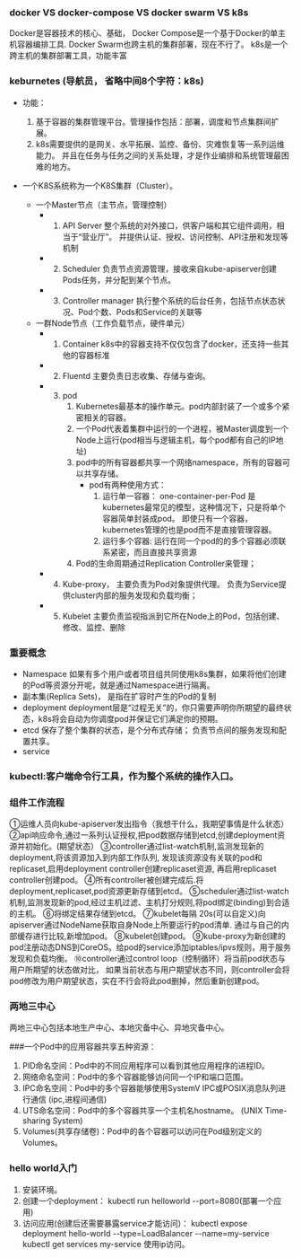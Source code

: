 ### docker VS docker-compose VS docker swarm VS k8s
Docker是容器技术的核心、基础，
Docker Compose是一个基于Docker的单主机容器编排工具.
Docker Swarm也跨主机的集群部署，现在不行了。
k8s是一个跨主机的集群部署工具，功能丰富

### keburnetes (导航员， 省略中间8个字符：k8s)
- 功能： 
  1. 基于容器的集群管理平台。管理操作包括：部署，调度和节点集群间扩展。
  2. k8s需要提供的是网关、水平拓展、监控、备份、灾难恢复等一系列运维能力。
     并且在任务与任务之间的关系处理，才是作业编排和系统管理最困难的地方。
 
- 一个K8S系统称为一个K8S集群（Cluster）。
   - 一个Master节点（主节点，管理控制）
      - 1. API Server 
             整个系统的对外接口，供客户端和其它组件调用，相当于“营业厅”。
             并提供认证、授权、访问控制、API注册和发现等机制
      - 2. Scheduler
             负责节点资源管理，接收来自kube-apiserver创建Pods任务，并分配到某个节点。
      - 3. Controller manager
             执行整个系统的后台任务，包括节点状态状况、Pod个数、Pods和Service的关联等
   - 一群Node节点（工作负载节点，硬件单元）
       - 1. Container
              k8s中的容器支持不仅仅包含了docker，还支持一些其他的容器标准
       - 2. Fluentd
             主要负责日志收集、存储与查询。
       - 3. pod
            1. Kubernetes最基本的操作单元。pod内部封装了一个或多个紧密相关的容器。
            2. 一个Pod代表着集群中运行的一个进程，被Master调度到一个Node上运行(pod相当与逻辑主机，每个pod都有自己的IP地址)
            3. pod中的所有容器都共享一个网络namespace，所有的容器可以共享存储。
               - pod有两种使用方式：      
                  1. 运行单一容器：
                       one-container-per-Pod 是kubernetes最常见的模型，这种情况下，只是将单个容器简单封装成pod。
                       即使只有一个容器，kubernetes管理的也是pod而不是直接管理容器。
                  2. 运行多个容器:
                       运行在同一个pod的的多个容器必须联系紧密，而且直接共享资源           
            4. Pod的生命周期通过Replication Controller来管理；
       - 4. Kube-proxy，
             主要负责为Pod对象提供代理。
             负责为Service提供cluster内部的服务发现和负载均衡；
       - 5. Kubelet
             主要负责监视指派到它所在Node上的Pod，包括创建、修改、监控、删除

### 重要概念
- Namespace
    如果有多个用户或者项目组共同使用k8s集群，如果将他们创建的Pod等资源分开呢，就是通过Namespace进行隔离。
- 副本集(Replica Sets)，
    是指在扩容时产生的Pod的复制
- deployment
    deployment层是“过程无关”的，你只需要声明你所期望的最终状态，k8s将会自动为你调度pod并保证它们满足你的预期。
- etcd
   保存了整个集群的状态，是个分布式存储；
   负责节点间的服务发现和配置共享。
- service

###  kubectl:客户端命令行工具，作为整个系统的操作入口。

### 组件工作流程
①运维人员向kube-apiserver发出指令（我想干什么，我期望事情是什么状态）
②api响应命令,通过一系列认证授权,把pod数据存储到etcd,创建deployment资源并初始化。(期望状态）
③controller通过list-watch机制,监测发现新的deployment,将该资源加入到内部工作队列,
   发现该资源没有关联的pod和replicaset,启用deployment controller创建replicaset资源,
   再启用replicaset controller创建pod。
④所有controller被创建完成后.将deployment,replicaset,pod资源更新存储到etcd。
⑤scheduler通过list-watch机制,监测发现新的pod,经过主机过滤、主机打分规则,将pod绑定(binding)到合适的主机。
⑥将绑定结果存储到etcd。
⑦kubelet每隔 20s(可以自定义)向apiserver通过NodeName获取自身Node上所要运行的pod清单.
  通过与自己的内部缓存进行比较,新增加pod。
⑧kubelet创建pod。
⑨kube-proxy为新创建的pod注册动态DNS到CoreOS。给pod的service添加iptables/ipvs规则，用于服务发现和负载均衡。
⑩controller通过control loop（控制循环）将当前pod状态与用户所期望的状态做对比，
 如果当前状态与用户期望状态不同，则controller会将pod修改为用户期望状态，实在不行会将此pod删掉，然后重新创建pod。
 
 ### 两地三中心
   两地三中心包括本地生产中心、本地灾备中心、异地灾备中心。
   
   
###一个Pod中的应用容器共享五种资源：
1. PID命名空间：Pod中的不同应用程序可以看到其他应用程序的进程ID。
2. 网络命名空间：Pod中的多个容器能够访问同一个IP和端口范围。
3. IPC命名空间：Pod中的多个容器能够使用SystemV IPC或POSIX消息队列进行通信 (ipc,进程间通信)
4. UTS命名空间：Pod中的多个容器共享一个主机名hostname。 (UNIX Time-sharing System)
5. Volumes(共享存储卷)：Pod中的各个容器可以访问在Pod级别定义的Volumes。

### hello world入门
1. 安装环境。
2. 创建一个deployment： kubectl run helloworld --port=8080(部署一个应用)
3. 访问应用(创建后还需要暴露service才能访问)：
   kubectl expose deployment hello-world --type=LoadBalancer --name=my-service
   kubectl get services my-service
   使用ip访问。